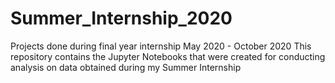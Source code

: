 # Summer_Internship_2020

Projects done during final year internship May 2020 - October 2020
This repository contains the Jupyter Notebooks that were created for conducting analysis on data obtained during my Summer Internship
